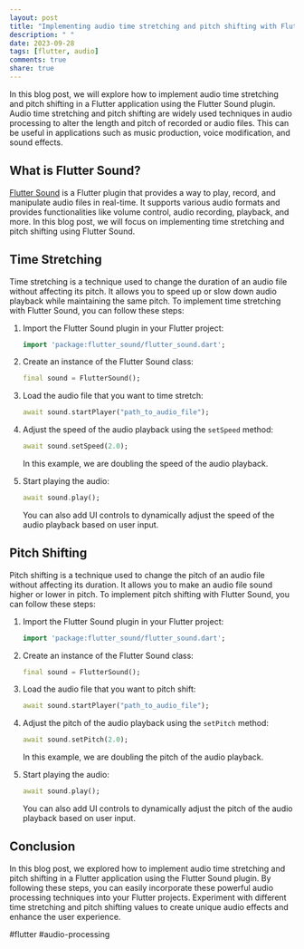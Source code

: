 ```yaml
---
layout: post
title: "Implementing audio time stretching and pitch shifting with Flutter Sound"
description: " "
date: 2023-09-28
tags: [flutter, audio]
comments: true
share: true
---
```


In this blog post, we will explore how to implement audio time stretching and pitch shifting in a Flutter application using the Flutter Sound plugin. Audio time stretching and pitch shifting are widely used techniques in audio processing to alter the length and pitch of recorded or audio files. This can be useful in applications such as music production, voice modification, and sound effects.

## What is Flutter Sound?

[Flutter Sound](https://pub.dev/packages/flutter_sound) is a Flutter plugin that provides a way to play, record, and manipulate audio files in real-time. It supports various audio formats and provides functionalities like volume control, audio recording, playback, and more. In this blog post, we will focus on implementing time stretching and pitch shifting using Flutter Sound.

## Time Stretching

Time stretching is a technique used to change the duration of an audio file without affecting its pitch. It allows you to speed up or slow down audio playback while maintaining the same pitch. To implement time stretching with Flutter Sound, you can follow these steps:

1. Import the Flutter Sound plugin in your Flutter project:

   ```dart
   import 'package:flutter_sound/flutter_sound.dart';
   ```

2. Create an instance of the Flutter Sound class:

   ```dart
   final sound = FlutterSound();
   ```

3. Load the audio file that you want to time stretch:

   ```dart
   await sound.startPlayer("path_to_audio_file");
   ```

4. Adjust the speed of the audio playback using the `setSpeed` method:

   ```dart
   await sound.setSpeed(2.0);
   ```

   In this example, we are doubling the speed of the audio playback.

5. Start playing the audio:

   ```dart
   await sound.play();
   ```

   You can also add UI controls to dynamically adjust the speed of the audio playback based on user input.

## Pitch Shifting

Pitch shifting is a technique used to change the pitch of an audio file without affecting its duration. It allows you to make an audio file sound higher or lower in pitch. To implement pitch shifting with Flutter Sound, you can follow these steps:

1. Import the Flutter Sound plugin in your Flutter project:

   ```dart
   import 'package:flutter_sound/flutter_sound.dart';
   ```

2. Create an instance of the Flutter Sound class:

   ```dart
   final sound = FlutterSound();
   ```

3. Load the audio file that you want to pitch shift:

   ```dart
   await sound.startPlayer("path_to_audio_file");
   ```

4. Adjust the pitch of the audio playback using the `setPitch` method:

   ```dart
   await sound.setPitch(2.0);
   ```

   In this example, we are doubling the pitch of the audio playback.

5. Start playing the audio:

   ```dart
   await sound.play();
   ```

   You can also add UI controls to dynamically adjust the pitch of the audio playback based on user input.

## Conclusion

In this blog post, we explored how to implement audio time stretching and pitch shifting in a Flutter application using the Flutter Sound plugin. By following these steps, you can easily incorporate these powerful audio processing techniques into your Flutter projects. Experiment with different time stretching and pitch shifting values to create unique audio effects and enhance the user experience.

#flutter #audio-processing